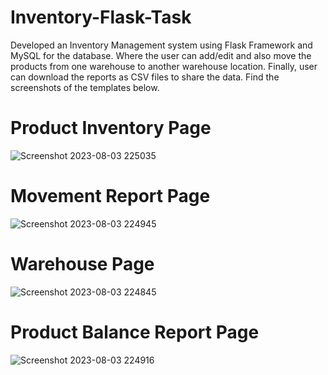 
# Inventory-Flask-Task
Developed an Inventory Management system using Flask Framework and MySQL for the database. Where the user can add/edit and also move the products from one warehouse to another warehouse location. Finally, user can download the reports as CSV files to share the data. Find the screenshots of the templates below.

# Product Inventory Page
![Screenshot 2023-08-03 225035](https://github.com/kavin-114/Inventory-Flask-Task/assets/78342682/57811c60-4bbc-4b03-b2b1-4d2d34aa9216)

# Movement Report Page
![Screenshot 2023-08-03 224945](https://github.com/kavin-114/Inventory-Flask-Task/assets/78342682/8a0a44e4-67cc-49e0-baad-c2243363e63e)

# Warehouse Page

![Screenshot 2023-08-03 224845](https://github.com/kavin-114/Inventory-Flask-Task/assets/78342682/98939983-262c-4c68-b087-e456e946c3d5)

# Product Balance Report Page
![Screenshot 2023-08-03 224916](https://github.com/kavin-114/Inventory-Flask-Task/assets/78342682/436831b0-3525-444f-85a2-b163a3784ee8)
